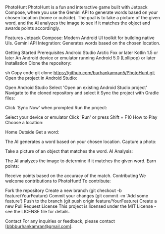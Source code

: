 PhotoHunt
PhotoHunt is a fun and interactive game built with Jetpack Compose, where you use the Gemini API to generate words based on your chosen location (home or outside). The goal is to take a picture of the given word, and the AI analyzes the image to see if it matches the object and awards points accordingly.

Features
Jetpack Compose: Modern Android UI toolkit for building native UIs.
Gemini API Integration: Generates words based on the chosen location.

Getting Started
Prerequisites
Android Studio Arctic Fox or later
Kotlin 1.5 or later
An Android device or emulator running Android 5.0 (Lollipop) or later
Installation
Clone the repository:

sh
Copy code
git clone https://github.com/burhankamran5/PhotoHunt.git
Open the project in Android Studio:

Open Android Studio
Select 'Open an existing Android Studio project'
Navigate to the cloned repository and select it
Sync the project with Gradle files:

Click 'Sync Now' when prompted
Run the project:

Select your device or emulator
Click 'Run' or press Shift + F10
How to Play
Choose a location:

Home
Outside
Get a word:

The AI generates a word based on your chosen location.
Capture a photo:

Take a picture of an object that matches the word.
AI Analysis:

The AI analyzes the image to determine if it matches the given word.
Earn points:

Receive points based on the accuracy of the match.
Contributing
We welcome contributions to PhotoHunt! To contribute:

Fork the repository
Create a new branch (git checkout -b feature/YourFeature)
Commit your changes (git commit -m 'Add some feature')
Push to the branch (git push origin feature/YourFeature)
Create a new Pull Request
License
This project is licensed under the MIT License - see the LICENSE file for details.

Contact
For any inquiries or feedback, please contact [bbbburhankamran@gmail.com].
